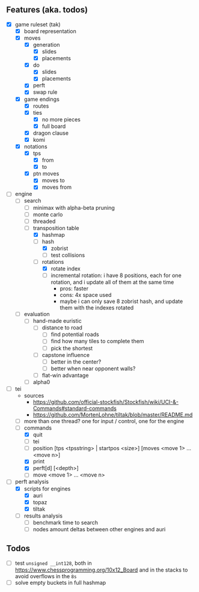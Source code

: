 ## Features (aka. todos)
- [x] game ruleset (tak)
  - [x] board representation
  - [x] moves
    - [x] generation
      - [x] slides
      - [x] placements
    - [x] do
      - [x] slides
      - [x] placements
    - [x] perft
    - [x] swap rule
  - [x] game endings
    - [x] routes
    - [x] ties
      - [x] no more pieces
      - [x] full board
    - [x] dragon clause
    - [x] komi
  - [x] notations
    - [x] tps
      - [x] from
      - [x] to
    - [x] ptn moves
      - [x] moves to
      - [x] moves from
- [ ] engine
  - [ ] search
    - [ ] minimax with alpha-beta pruning
    - [ ] monte carlo
    - [ ] threaded
    - [ ] transposition table
      - [x] hashmap
      - [ ] hash
        - [x] zobrist
        - [ ] test collisions
      - [ ] rotations
        - [x] rotate index
        - [ ] incremental rotation: i have 8 positions, each for one rotation, and i update all of them at the same time
          - pros: faster
          - cons: 4x space used
          - maybe i can only save 8 zobrist hash, and update them with the indexes rotated
  - [ ] evaluation
    - [ ] hand-made euristic
      - [ ] distance to road
        - [ ] find potential roads
        - [ ] find how many tiles to complete them
        - [ ] pick the shortest
      - [ ] capstone influence
        - [ ] better in the center?
        - [ ] better when near opponent walls?
      - [ ] flat-win advantage
    - [ ] alpha0
- [ ] tei
  - sources
    - https://github.com/official-stockfish/Stockfish/wiki/UCI-&-Commands#standard-commands
    - https://github.com/MortenLohne/tiltak/blob/master/README.md
  - [ ] more than one thread? one for input / control, one for the engine
  - [ ] commands
    - [x] quit
    - [ ] tei
    - [ ] position [tps \<tpsstring\> | startpos \<size\>] [moves \<move 1\> ... \<move n\>]
    - [x] print
    - [x] perft[d] [\<depth\>]
    - [ ] move \<move 1\> ... \<move n\>
- [ ] perft analysis
  - [x] scripts for engines
    - [x] auri
    - [x] topaz
    - [x] tiltak
  - [ ] results analysis
    - [ ] benchmark time to search
    - [ ] nodes amount deltas between other engines and auri

## Todos
- [ ] test `unsigned __int128`, both in https://www.chessprogramming.org/10x12_Board and in the stacks to avoid overflows in the `8s`
- [ ] solve empty buckets in full hashmap